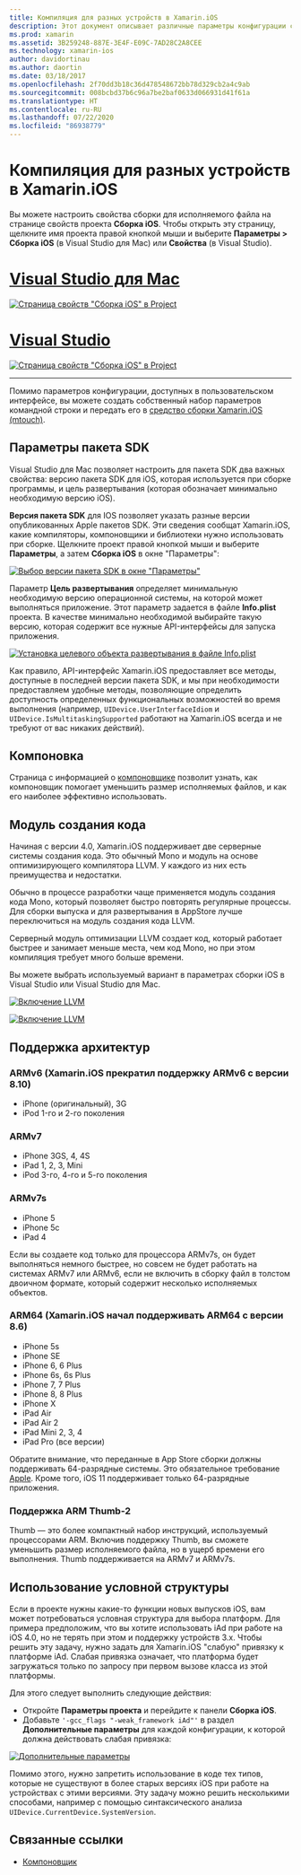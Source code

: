 ```yaml
---
title: Компиляция для разных устройств в Xamarin.iOS
description: Этот документ описывает различные параметры конфигурации сборки, которые можно использовать для настройки сборки Xamarin.iOS для различных устройств.
ms.prod: xamarin
ms.assetid: 3B259248-887E-3E4F-E09C-7AD28C2A8CEE
ms.technology: xamarin-ios
author: davidortinau
ms.author: daortin
ms.date: 03/18/2017
ms.openlocfilehash: 2f70dd3b18c36d478548672bb78d329cb2a4c9ab
ms.sourcegitcommit: 008bcbd37b6c96a7be2baf0633d066931d41f61a
ms.translationtype: HT
ms.contentlocale: ru-RU
ms.lasthandoff: 07/22/2020
ms.locfileid: "86938779"
---
```

# <a name="compiling-for-different-devices-in-xamarinios"></a>Компиляция для разных устройств в Xamarin.iOS

Вы можете настроить свойства сборки для исполняемого файла на странице свойств проекта **Сборка iOS**. Чтобы открыть эту страницу, щелкните имя проекта правой кнопкой мыши и выберите **Параметры > Сборка iOS** (в Visual Studio для Mac) или **Свойства** (в Visual Studio).

# <a name="visual-studio-for-mac"></a>[Visual Studio для Mac](#tab/macos)

[![Страница свойств "Сборка iOS" в Project](compiling-for-different-devices-images/image1.png)](compiling-for-different-devices-images/image1.png#lightbox) 

# <a name="visual-studio"></a>[Visual Studio](#tab/windows)

[![Страница свойств "Сборка iOS" в Project](compiling-for-different-devices-images/image1a.png)](compiling-for-different-devices-images/image1a.png#lightbox)

-----

Помимо параметров конфигурации, доступных в пользовательском интерфейсе, вы можете создать собственный набор параметров командной строки и передать его в [средство сборки Xamarin.iOS (mtouch)](~/ios/deploy-test/mtouch.md).

## <a name="sdk-options"></a>Параметры пакета SDK

Visual Studio для Mac позволяет настроить для пакета SDK два важных свойства: версию пакета SDK для iOS, которая используется при сборке программы, и цель развертывания (которая обозначает минимально необходимую версию iOS).

**Версия пакета SDK** для IOS позволяет указать разные версии опубликованных Apple пакетов SDK. Эти сведения сообщат Xamarin.iOS, какие компиляторы, компоновщики и библиотеки нужно использовать при сборке. Щелкните проект правой кнопкой мыши и выберите **Параметры**, а затем **Сборка iOS** в окне "Параметры":

[![Выбор версии пакета SDK в окне "Параметры"](compiling-for-different-devices-images/sdk-version-sml.png)](compiling-for-different-devices-images/sdk-version.png#lightbox)

Параметр **Цель развертывания** определяет минимальную необходимую версию операционной системы, на которой может выполняться приложение. Этот параметр задается в файле **Info.plist** проекта. В качестве минимально необходимой выбирайте такую версию, которая содержит все нужные API-интерфейсы для запуска приложения.

[![Установка целевого объекта развертывания в файле Info.plist](compiling-for-different-devices-images/deployment-target-sml.png)](compiling-for-different-devices-images/deployment-target.png#lightbox)

Как правило, API-интерфейс Xamarin.iOS предоставляет все методы, доступные в последней версии пакета SDK, и мы при необходимости предоставляем удобные методы, позволяющие определить доступность определенных функциональных возможностей во время выполнения (например, `UIDevice.UserInterfaceIdiom` и `UIDevice.IsMultitaskingSupported` работают на Xamarin.iOS всегда и не требуют от вас никаких действий).

## <a name="linking"></a>Компоновка

Страница с информацией о [компоновщике](~/ios/deploy-test/linker.md) позволит узнать, как компоновщик помогает уменьшить размер исполняемых файлов, и как его наиболее эффективно использовать.

## <a name="code-generation-engine"></a>Модуль создания кода

Начиная с версии 4.0, Xamarin.iOS поддерживает две серверные системы создания кода. Это обычный Mono и модуль на основе оптимизирующего компилятора LLVM. У каждого из них есть преимущества и недостатки.

Обычно в процессе разработки чаще применяется модуль создания кода Mono, который позволяет быстро повторять регулярные процессы. Для сборки выпуска и для развертывания в AppStore лучше переключиться на модуль создания кода LLVM.

Серверный модуль оптимизации LLVM создает код, который работает быстрее и занимает меньше места, чем код Mono, но при этом компиляция требует много больше времени.

Вы можете выбрать используемый вариант в параметрах сборки iOS в Visual Studio или Visual Studio для Mac.

[![Включение LLVM](compiling-for-different-devices-images/image2.png)](compiling-for-different-devices-images/image2.png#lightbox)

[![Включение LLVM](compiling-for-different-devices-images/image2a.png)](compiling-for-different-devices-images/image2a.png#lightbox)

## <a name="architecture-support"></a>Поддержка архитектур

### <a name="armv6-xamarinios-discontinued-support-for-armv6-with-v810"></a>ARMv6 (Xamarin.iOS прекратил поддержку ARMv6 с версии 8.10)

- iPhone (оригинальный), 3G
- iPod 1-го и 2-го поколения

### <a name="armv7"></a>ARMv7

- iPhone 3GS, 4, 4S
- iPad 1, 2, 3, Mini
- iPod 3-го, 4-го и 5-го поколения

### <a name="armv7s"></a>ARMv7s

- iPhone 5
- iPhone 5c
- iPad 4

Если вы создаете код только для процессора ARMv7s, он будет выполняться немного быстрее, но совсем не будет работать на системах ARMv7 или ARMv6, если не включить в сборку файл в толстом двоичном формате, который содержит несколько исполняемых объектов.

### <a name="arm64-xamarinios-started-supporting-arm64-in-v86"></a>ARM64 (Xamarin.iOS начал поддерживать ARM64 с версии 8.6)

- iPhone 5s
- iPhone SE
- iPhone 6, 6 Plus
- iPhone 6s, 6s Plus
- iPhone 7, 7 Plus
- iPhone 8, 8 Plus
- iPhone X
- iPad Air
- iPad Air 2
- iPad Mini 2, 3, 4
- iPad Pro (все версии)

Обратите внимание, что переданные в App Store сборки должны поддерживать 64-разрядные системы. Это обязательное требование [Apple](https://developer.apple.com/news/?id=12172014b). Кроме того, iOS 11 поддерживает только 64-разрядные приложения.

### <a name="arm-thumb-2-support"></a>Поддержка ARM Thumb-2

Thumb — это более компактный набор инструкций, используемый процессорами ARM. Включив поддержку Thumb, вы сможете уменьшить размер исполняемого файла, но в ущерб времени его выполнения. Thumb поддерживается на ARMv7 и ARMv7s.

## <a name="conditional-framework-usage"></a>Использование условной структуры

Если в проекте нужны какие-то функции новых выпусков iOS, вам может потребоваться условная структура для выбора платформ. Для примера предположим, что вы хотите использовать iAd при работе на iOS 4.0, но не терять при этом и поддержку устройств 3.x. Чтобы решить эту задачу, нужно задать для Xamarin.iOS "слабую" привязку к платформе iAd. Слабая привязка означает, что платформа будет загружаться только по запросу при первом вызове класса из этой платформы.

Для этого следует выполнить следующие действия:

- Откройте **Параметры проекта** и перейдите к панели **Сборка iOS**.
- Добавьте `'-gcc_flags "-weak_framework iAd"'` в раздел **Дополнительные параметры** для каждой конфигурации, к которой должна действовать слабая привязка:

[![Дополнительные параметры](compiling-for-different-devices-images/image3.png)](compiling-for-different-devices-images/image3.png#lightbox)

Помимо этого, нужно запретить использование в коде тех типов, которые не существуют в более старых версиях iOS при работе на устройствах с этими версиями. Эту задачу можно решить несколькими способами, например с помощью синтаксического анализа `UIDevice.CurrentDevice.SystemVersion`.

## <a name="related-links"></a>Связанные ссылки

- [Компоновщик](~/ios/deploy-test/linker.md)
